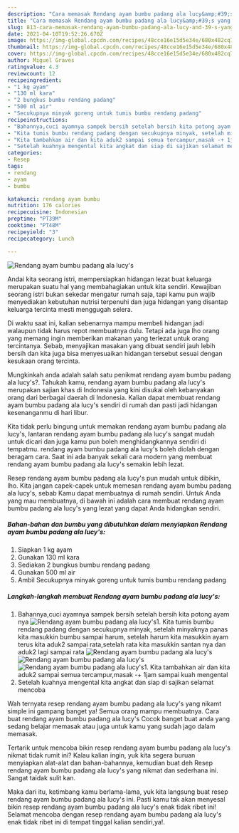 ```yaml
---
description: "Cara memasak Rendang ayam bumbu padang ala lucy&amp;#39;s yang sedap dan Mudah Dibuat"
title: "Cara memasak Rendang ayam bumbu padang ala lucy&amp;#39;s yang sedap dan Mudah Dibuat"
slug: 813-cara-memasak-rendang-ayam-bumbu-padang-ala-lucy-and-39-s-yang-sedap-dan-mudah-dibuat
date: 2021-04-10T19:52:26.670Z
image: https://img-global.cpcdn.com/recipes/48cce16e15d5e34e/680x482cq70/rendang-ayam-bumbu-padang-ala-lucys-foto-resep-utama.jpg
thumbnail: https://img-global.cpcdn.com/recipes/48cce16e15d5e34e/680x482cq70/rendang-ayam-bumbu-padang-ala-lucys-foto-resep-utama.jpg
cover: https://img-global.cpcdn.com/recipes/48cce16e15d5e34e/680x482cq70/rendang-ayam-bumbu-padang-ala-lucys-foto-resep-utama.jpg
author: Miguel Graves
ratingvalue: 4.3
reviewcount: 12
recipeingredient:
- "1 kg ayam"
- "130 ml kara"
- "2 bungkus bumbu rendang padang"
- "500 ml air"
- "Secukupnya minyak goreng untuk tumis bumbu rendang padang"
recipeinstructions:
- "Bahannya,cuci ayamnya sampek bersih setelah bersih kita potong ayam nya"
- "Kita tumis bumbu rendang padang dengan secukupnya minyak, setelah minyaknya panas kita masukkin bumbu sampai harum, setelah harum kita masukkin ayam terus kita aduk2 sampai rata,setelah rata kita masukkin santan nya dan aduk2 lagi sampai rata"
- "Kita tambahkan air dan kita aduk2 sampai semua tercampur,masak -+ 1jam sampai kuah mengental"
- "Setelah kuahnya mengental kita angkat dan siap di sajikan selamat mencoba"
categories:
- Resep
tags:
- rendang
- ayam
- bumbu

katakunci: rendang ayam bumbu 
nutrition: 176 calories
recipecuisine: Indonesian
preptime: "PT39M"
cooktime: "PT48M"
recipeyield: "3"
recipecategory: Lunch

---
```



![Rendang ayam bumbu padang ala lucy&#39;s](https://img-global.cpcdn.com/recipes/48cce16e15d5e34e/680x482cq70/rendang-ayam-bumbu-padang-ala-lucys-foto-resep-utama.jpg)

Andai kita seorang istri, mempersiapkan hidangan lezat buat keluarga merupakan suatu hal yang membahagiakan untuk kita sendiri. Kewajiban seorang istri bukan sekedar mengatur rumah saja, tapi kamu pun wajib menyediakan kebutuhan nutrisi terpenuhi dan juga hidangan yang disantap keluarga tercinta mesti menggugah selera.

Di waktu  saat ini, kalian sebenarnya mampu membeli hidangan jadi walaupun tidak harus repot membuatnya dulu. Tetapi ada juga lho orang yang memang ingin memberikan makanan yang terlezat untuk orang tercintanya. Sebab, menyajikan masakan yang dibuat sendiri jauh lebih bersih dan kita juga bisa menyesuaikan hidangan tersebut sesuai dengan kesukaan orang tercinta. 



Mungkinkah anda adalah salah satu penikmat rendang ayam bumbu padang ala lucy&#39;s?. Tahukah kamu, rendang ayam bumbu padang ala lucy&#39;s merupakan sajian khas di Indonesia yang kini disukai oleh kebanyakan orang dari berbagai daerah di Indonesia. Kalian dapat membuat rendang ayam bumbu padang ala lucy&#39;s sendiri di rumah dan pasti jadi hidangan kesenanganmu di hari libur.

Kita tidak perlu bingung untuk memakan rendang ayam bumbu padang ala lucy&#39;s, lantaran rendang ayam bumbu padang ala lucy&#39;s sangat mudah untuk dicari dan juga kamu pun boleh menghidangkannya sendiri di tempatmu. rendang ayam bumbu padang ala lucy&#39;s boleh diolah dengan beragam cara. Saat ini ada banyak sekali cara modern yang membuat rendang ayam bumbu padang ala lucy&#39;s semakin lebih lezat.

Resep rendang ayam bumbu padang ala lucy&#39;s pun mudah untuk dibikin, lho. Kita jangan capek-capek untuk memesan rendang ayam bumbu padang ala lucy&#39;s, sebab Kamu dapat membuatnya di rumah sendiri. Untuk Anda yang mau membuatnya, di bawah ini adalah cara membuat rendang ayam bumbu padang ala lucy&#39;s yang lezat yang dapat Anda hidangkan sendiri.

<!--inarticleads1-->

##### Bahan-bahan dan bumbu yang dibutuhkan dalam menyiapkan Rendang ayam bumbu padang ala lucy&#39;s:

1. Siapkan 1 kg ayam
1. Gunakan 130 ml kara
1. Sediakan 2 bungkus bumbu rendang padang
1. Gunakan 500 ml air
1. Ambil Secukupnya minyak goreng untuk tumis bumbu rendang padang




<!--inarticleads2-->

##### Langkah-langkah membuat Rendang ayam bumbu padang ala lucy&#39;s:

1. Bahannya,cuci ayamnya sampek bersih setelah bersih kita potong ayam nya
<img src="https://img-global.cpcdn.com/steps/62b395169fdc0e38/160x128cq70/rendang-ayam-bumbu-padang-ala-lucys-langkah-memasak-1-foto.jpg" alt="Rendang ayam bumbu padang ala lucy&#39;s">1. Kita tumis bumbu rendang padang dengan secukupnya minyak, setelah minyaknya panas kita masukkin bumbu sampai harum, setelah harum kita masukkin ayam terus kita aduk2 sampai rata,setelah rata kita masukkin santan nya dan aduk2 lagi sampai rata
<img src="https://img-global.cpcdn.com/steps/1e97c73bd7d5e0d6/160x128cq70/rendang-ayam-bumbu-padang-ala-lucys-langkah-memasak-2-foto.jpg" alt="Rendang ayam bumbu padang ala lucy&#39;s"><img src="https://img-global.cpcdn.com/steps/9556e5136611c38f/160x128cq70/rendang-ayam-bumbu-padang-ala-lucys-langkah-memasak-2-foto.jpg" alt="Rendang ayam bumbu padang ala lucy&#39;s"><img src="https://img-global.cpcdn.com/steps/e783c49f4b2e3c71/160x128cq70/rendang-ayam-bumbu-padang-ala-lucys-langkah-memasak-2-foto.jpg" alt="Rendang ayam bumbu padang ala lucy&#39;s">1. Kita tambahkan air dan kita aduk2 sampai semua tercampur,masak -+ 1jam sampai kuah mengental
1. Setelah kuahnya mengental kita angkat dan siap di sajikan selamat mencoba




Wah ternyata resep rendang ayam bumbu padang ala lucy&#39;s yang nikamt simple ini gampang banget ya! Semua orang mampu membuatnya. Cara buat rendang ayam bumbu padang ala lucy&#39;s Cocok banget buat anda yang sedang belajar memasak atau juga untuk kamu yang sudah jago dalam memasak.

Tertarik untuk mencoba bikin resep rendang ayam bumbu padang ala lucy&#39;s nikmat tidak rumit ini? Kalau kalian ingin, yuk kita segera buruan menyiapkan alat-alat dan bahan-bahannya, kemudian buat deh Resep rendang ayam bumbu padang ala lucy&#39;s yang nikmat dan sederhana ini. Sangat taidak sulit kan. 

Maka dari itu, ketimbang kamu berlama-lama, yuk kita langsung buat resep rendang ayam bumbu padang ala lucy&#39;s ini. Pasti kamu tak akan menyesal bikin resep rendang ayam bumbu padang ala lucy&#39;s enak tidak ribet ini! Selamat mencoba dengan resep rendang ayam bumbu padang ala lucy&#39;s enak tidak ribet ini di tempat tinggal kalian sendiri,ya!.

